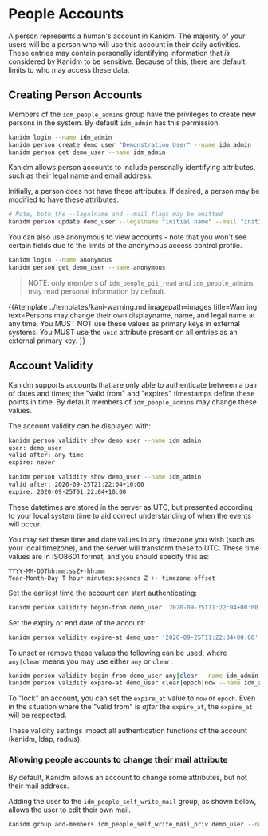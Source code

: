 # People Accounts

A person represents a human's account in Kanidm. The majority of your users will be a person who
will use this account in their daily activities. These entries may contain personally identifying
information that _is_ considered by Kanidm to be sensitive. Because of this, there are default
limits to who may access these data.

## Creating Person Accounts

Members of the `idm_people_admins` group have the privileges to create new persons in the system. By
default `idm_admin` has this permission.

```bash
kanidm login --name idm_admin
kanidm person create demo_user "Demonstration User" --name idm_admin
kanidm person get demo_user --name idm_admin
```

Kanidm allows person accounts to include personally identifying attributes, such as their legal name
and email address.

Initially, a person does not have these attributes. If desired, a person may be modified to have
these attributes.

```bash
# Note, both the --legalname and --mail flags may be omitted
kanidm person update demo_user --legalname "initial name" --mail "initial@email.address"
```

You can also use anonymous to view accounts - note that you won't see certain fields due to the
limits of the anonymous access control profile.

```bash
kanidm login --name anonymous
kanidm person get demo_user --name anonymous
```

> NOTE: only members of `idm_people_pii_read` and `idm_people_admins` may read personal information
> by default.

<!-- deno-fmt-ignore-start -->

{{#template ../templates/kani-warning.md
imagepath=images
title=Warning!
text=Persons may change their own displayname, name, and legal name at any time. You MUST NOT use these values as primary keys in external systems. You MUST use the `uuid` attribute present on all entries as an external primary key.
}}

<!-- deno-fmt-ignore-end -->

## Account Validity

Kanidm supports accounts that are only able to authenticate between a pair of dates and times; the
"valid from" and "expires" timestamps define these points in time. By default members of
`idm_people_admins` may change these values.

The account validity can be displayed with:

```bash
kanidm person validity show demo_user --name idm_admin
user: demo_user
valid after: any time
expire: never
```

```bash
kanidm person validity show demo_user --name idm_admin
valid after: 2020-09-25T21:22:04+10:00
expire: 2020-09-25T01:22:04+10:00
```

These datetimes are stored in the server as UTC, but presented according to your local system time
to aid correct understanding of when the events will occur.

You may set these time and date values in any timezone you wish (such as your local timezone), and
the server will transform these to UTC. These time values are in ISO8601 format, and you should
specify this as:

```shell
YYYY-MM-DDThh:mm:ssZ+-hh:mm
Year-Month-Day T hour:minutes:seconds Z +- timezone offset
```

Set the earliest time the account can start authenticating:

```bash
kanidm person validity begin-from demo_user '2020-09-25T11:22:04+00:00' --name idm_admin
```

Set the expiry or end date of the account:

```bash
kanidm person validity expire-at demo_user '2020-09-25T11:22:04+00:00' --name idm_admin
```

To unset or remove these values the following can be used, where `any|clear` means you may use
either `any` or `clear`.

```bash
kanidm person validity begin-from demo_user any|clear --name idm_admin
kanidm person validity expire-at demo_user clear|epoch|now --name idm_admin
```

To "lock" an account, you can set the `expire_at` value to `now` or `epoch`. Even in the situation
where the "valid from" is _after_ the `expire_at`, the `expire_at` will be respected.

These validity settings impact all authentication functions of the account (kanidm, ldap, radius).

### Allowing people accounts to change their mail attribute

By default, Kanidm allows an account to change some attributes, but not their mail address.

Adding the user to the `idm_people_self_write_mail` group, as shown below, allows the user to edit
their own mail.

```bash
kanidm group add-members idm_people_self_write_mail_priv demo_user --name idm_admin
```
